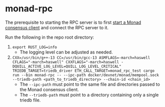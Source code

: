 # monad-rpc

The prerequisite to starting the RPC server is to first [start a Monad consensus client](/monad-node/README.md) and connect the RPC server to it.

Run the following in the repo root directory:
1. `export RUST_LOG=info`
    - The logging level can be adjusted as needed.
2. `CXX=/usr/bin/g++-13 CC=/usr/bin/gcc-13 ASMFLAGS=-march=haswell CFLAGS="-march=haswell" CXXFLAGS="-march=haswell -DQUILL_ACTIVE_LOG_LEVEL=QUILL_LOG_LEVEL_CRITICAL" TRIEDB_TARGET=triedb_driver ETH_CALL_TARGET=monad_rpc_test cargo run --bin monad-rpc -- --ipc-path docker/devnet/monad/mempool.sock --triedb-path <path_to_triedb_directory> --chain-id <chain_id>`
    - The `--ipc-path` must point to the same file and directories passed to the Monad consensus client.
    - The `--triedb-path` must point to a directory containing only a single triedb file.